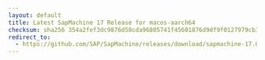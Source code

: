 ```yaml
---
layout: default
title: Latest SapMachine 17 Release for macos-aarch64
checksum: sha256 354a2fef3dc9876d58cda96805741f45601876d9df9f0127979cb39dfeba7f37
redirect_to:
  - https://github.com/SAP/SapMachine/releases/download/sapmachine-17.0.9/sapmachine-jre-17.0.9_macos-aarch64_bin.tar.gz
---
```

